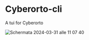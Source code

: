 # Cyberorto-cli
A tui for Cyberorto


![Schermata 2024-03-31 alle 11 07 40](https://github.com/MindsHub/cyberorto-cli/assets/129979159/427c366c-b622-44f9-af3c-acc16c8aee8c)



